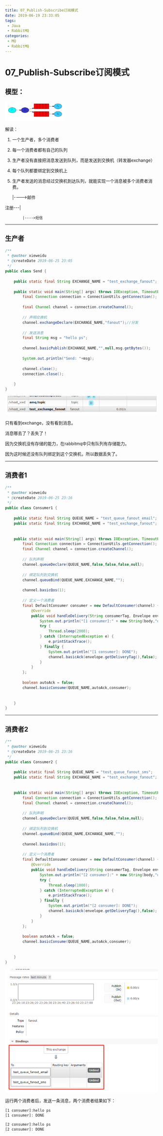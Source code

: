 ```yaml
---
title: 07_Publish-Subscribe订阅模式
date: 2019-06-19 23:33:05
tags: 
 - Java
 - RabbitMQ
categories:
 - MQ
 - RabbitMQ
---
```


# 07_Publish-Subscribe订阅模式

## 模型：

![订阅模式模型](https://raw.githubusercontent.com/tomxwd/ImageHosting/master/blog/RabbitMQ/07%E8%AE%A2%E9%98%85%E6%A8%A1%E5%BC%8F%E6%A8%A1%E5%9E%8B.png)

解读：

1. 一个生产者，多个消费者

2. 每一个消费者都有自己的队列

3. 生产者没有直接把消息发送到队列，而是发送到交换机（转发器exchange）

4. 每个队列都要绑定到交换机上

5. 生产者发送的消息经过交换机到达队列，就能实现一个消息被多个消费者消费。

   

   	|---->邮件

注册---|

			|---->短信



---

## 生产者

```java
/**
 * @author xieweidu
 * @createDate 2019-06-25 23:05
 */
public class Send {

    public static final String EXCHANGE_NAME = "test_exchange_fanout";

    public static void main(String[] args) throws IOException, TimeoutException {
        final Connection connection = ConnectionUtils.getConnection();

        final Channel channel = connection.createChannel();

        // 声明交换机
        channel.exchangeDeclare(EXCHANGE_NAME,"fanout");//分发

        // 发送消息
        final String msg = "hello ps";

        channel.basicPublish(EXCHANGE_NAME,"",null,msg.getBytes());

        System.out.println("Send: "+msg);

        channel.close();
        connection.close();

    }
}
```

![交换机](https://raw.githubusercontent.com/tomxwd/ImageHosting/master/blog/RabbitMQ/07%E4%BA%A4%E6%8D%A2%E6%9C%BA.png)

只有看到exchange，没有看到消息。

消息哪去了？丢失了！

因为交换机没有存储的能力，在rabbitmq中只有队列有存储能力。

因为这时候还没有队列绑定到这个交换机，所以数据丢失了。



---

## 消费者1

```java
/**
 * @author xieweidu
 * @createDate 2019-06-25 23:16
 */
public class Consumer1 {

    public static final String QUEUE_NAME = "test_queue_fanout_email";
    public static final String EXCHANGE_NAME = "test_exchange_fanout";


    public static void main(String[] args) throws IOException, TimeoutException {
        final Connection connection = ConnectionUtils.getConnection();
        final Channel channel = connection.createChannel();

        // 队列声明
        channel.queueDeclare(QUEUE_NAME,false,false,false,null);

        // 绑定队列到交换机
        channel.queueBind(QUEUE_NAME,EXCHANGE_NAME,"");

        channel.basicQos(1);

        // 定义一个消费者
        final DefaultConsumer consumer = new DefaultConsumer(channel) {
            @Override
            public void handleDelivery(String consumerTag, Envelope envelope, AMQP.BasicProperties properties, byte[] body) throws IOException {
                System.out.println("[1 consumer]:" + new String(body,"utf-8"));
                try {
                    Thread.sleep(2000);
                } catch (InterruptedException e) {
                    e.printStackTrace();
                } finally {
                    System.out.println("[1 consumer]: DONE");
                    channel.basicAck(envelope.getDeliveryTag(),false);
                }
            }
        };

        boolean autoAck = false;
        channel.basicConsume(QUEUE_NAME,autoAck,consumer);


    }
}
```





---

## 消费者2

```java
/**
 * @author xieweidu
 * @createDate 2019-06-25 23:16
 */
public class Consumer2 {

    public static final String QUEUE_NAME = "test_queue_fanout_sms";
    public static final String EXCHANGE_NAME = "test_exchange_fanout";


    public static void main(String[] args) throws IOException, TimeoutException {
        final Connection connection = ConnectionUtils.getConnection();
        final Channel channel = connection.createChannel();

        // 队列声明
        channel.queueDeclare(QUEUE_NAME,false,false,false,null);

        // 绑定队列到交换机
        channel.queueBind(QUEUE_NAME,EXCHANGE_NAME,"");

        channel.basicQos(1);

        // 定义一个消费者
        final DefaultConsumer consumer = new DefaultConsumer(channel) {
            @Override
            public void handleDelivery(String consumerTag, Envelope envelope, AMQP.BasicProperties properties, byte[] body) throws IOException {
                System.out.println("[2 consumer]:" + new String(body,"utf-8"));
                try {
                    Thread.sleep(1000);
                } catch (InterruptedException e) {
                    e.printStackTrace();
                } finally {
                    System.out.println("[2 consumer]: DONE");
                    channel.basicAck(envelope.getDeliveryTag(),false);
                }
            }
        };

        boolean autoAck = false;
        channel.basicConsume(QUEUE_NAME,autoAck,consumer);


    }
}
```

![bindings绑定](https://raw.githubusercontent.com/tomxwd/ImageHosting/master/blog/RabbitMQ/07bindings%E7%BB%91%E5%AE%9A.png)

运行两个消费者后，发送一条消息，两个消费者结果如下：

```
[1 consumer]:hello ps
[1 consumer]: DONE
```

```
[2 consumer]:hello ps
[2 consumer]: DONE
```
